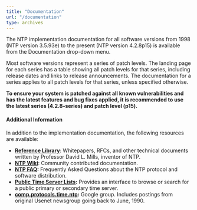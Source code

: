 ```yaml
---
title: "Documentation"
url: "/documentation"
type: archives
---
```


The NTP implementation documentation for all software versions from 1998 (NTP version 3.5.93e) to the present (NTP version 4.2.8p15) is available from the Documentation drop-down menu.

Most software versions represent a series of patch levels. The landing page for each series has a table showing all patch levels for that series, including release dates and links to release announcements. The documentation for a series applies to all patch levels for that series, unless specified otherwise.

**To ensure your system is patched against all known vulnerabilities and has the latest features and bug fixes applied, it is recommended to use the latest series (4.2.8-series) and patch level (p15).**

#### Additional Information

In addition to the implementation documentation, the following resources are available:

* **[Reference Library](/reflib)**: Whitepapers, RFCs, and other technical documents written by Professor David L. Mills, inventor of NTP.
*   **[NTP Wiki](http://support.ntp.org/)**: Community contributed documentation.
*   **[NTP FAQ](/ntpfaq):** Frequently Asked Questions about the NTP protocol and software distribution.
*   **[Public Time Server Lists](http://support.ntp.org/servers):** Provides an interface to browse or search for a public primary or secondary time server.
* **[comp.protocols.time.ntp](https://groups.google.com/g/comp.protocols.time.ntp):** Google group. Includes postings from original Usenet newsgroup going back to June, 1990.


